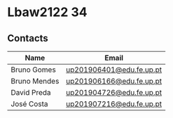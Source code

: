 # Lbaw2122 34

## Contacts
Name | Email
---|---
Bruno Gomes | up201906401@edu.fe.up.pt
Bruno Mendes | up201906166@edu.fe.up.pt
David Preda | up201904726@edu.fe.up.pt
José Costa | up201907216@edu.fe.up.pt
